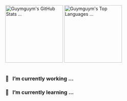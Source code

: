 <div align="left">
  <img src="https://github-readme-stats.vercel.app/api?username=guymguym&theme=radical&show_icons=true" 
       align="center" height="180px" alt="Guymguym's GitHub Stats ..." />
  <img src="https://github-readme-stats.vercel.app/api/top-langs/?username=guymguym&theme=radical&layout=compact&langs_count=8"
       align="center" height="180px" alt="Guymguym's Top Languages ..." />
</div>

<br/>

### 🔭 &nbsp; I’m currently working ...
### 🌱 &nbsp; I’m currently learning ...

<!--
**guymguym/guymguym** is a ✨ _special_ ✨ repository because its `README.md` (this file) appears on your GitHub profile.

Here are some ideas to get you started:

- 🔭 I’m currently working on ...
- 🌱 I’m currently learning ...
- 👯 I’m looking to collaborate on ...
- 🤔 I’m looking for help with ...
- 💬 Ask me about ...
- 📫 How to reach me: ...
- 😄 Pronouns: ...
- ⚡ Fun fact: ...
-->
